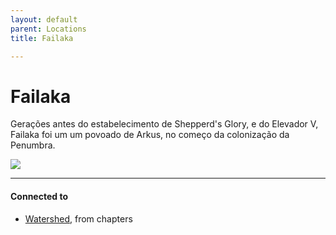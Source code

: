 ```yaml
---
layout: default
parent: Locations
title: Failaka

---
```

# Failaka

Gerações antes do estabelecimento de Shepperd's Glory, e do Elevador V, Failaka foi um um povoado de Arkus, no começo da colonização da Penumbra.

![](https://i.imgur.com/uvRB1JT.png)

---
#### Connected to

<!-- QueryToSerialize: LIST without ID "["+ title + "](https://terra-campaigns.github.io/"+ regexreplace(file.path, ".md", "") + ")" + ", from " + regexreplace(file.folder, "nibiru/", "") FROM ([[]]) OR outgoing([[]]) SORT file.folder DESC -->
<!-- SerializedQuery: LIST without ID "["+ title + "](https://terra-campaigns.github.io/"+ regexreplace(file.path, ".md", "") + ")" + ", from " + regexreplace(file.folder, "nibiru/", "") FROM ([[]]) OR outgoing([[]]) SORT file.folder DESC -->
- [Watershed](https://terra-campaigns.github.io/nibiru/chapters/Watershed), from chapters
<!-- SerializedQuery END -->
